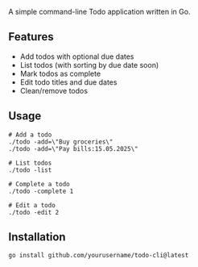 A simple command-line Todo application written in Go.

## Features

- Add todos with optional due dates
- List todos (with sorting by due date soon)
- Mark todos as complete
- Edit todo titles and due dates
- Clean/remove todos

## Usage

```
# Add a todo
./todo -add=\"Buy groceries\"
./todo -add=\"Pay bills:15.05.2025\"

# List todos
./todo -list

# Complete a todo
./todo -complete 1

# Edit a todo
./todo -edit 2
```

## Installation

```
go install github.com/yourusername/todo-cli@latest
```
